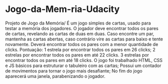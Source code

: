 # Jogo-da-Mem-ria-Udacity
Projeto de Jogo da Memória/  É um jogo simples de cartas, usado para testar a memória dos jogadores. O jogador deve encontrar todos os pares de cartas, revelando as cartas de duas em duas. Caso encontre um par, mantenha as cartas abertas, caso contrário vire as cartas para baixo e tente novamente.  Deverá encontrar todos os pares com a menor quantidade de clicks.  Pontuação: 1 estrela por encontrar todos os pares em 26 clicks; 2 estrelas por encontrar todos os pares em até 22 clicks. 3 estrelas por encontrar todos os pares em até 18 clicks. O jogo foi trabalhado HTML, CSS e JS básicos para estruturar o tabuleiro com as cartas; Possui um contador de movimentos para tornar o jogo mais desafiante;  No fim do jogo aparecerá uma janela, parabenizando o jogador.
